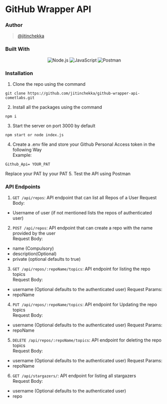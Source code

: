 # GitHub Wrapper API

### Author
> [@jitinchekka](https://github.com/jitinchekka)

### Built With
<div align="center">
<img src="https://badges.aleen42.com/src/node.svg" alt="Node.js">
<img src="https://badges.aleen42.com/src/javascript.svg" alt="JavaScript">
<img src="https://img.shields.io/badge/Postman-FF6C37?style=flat-square&logo=Postman&logoColor=white" alt="Postman"/>
</div>

### Installation
1. Clone the repo using the command 
``` shell
git clone https://github.com/jitinchekka/github-wrapper-api-cometlabs.git 
```
2. Install all the packages using the command
``` shell
npm i
```
3. Start the server on port 3000 by default
``` shell
npm start or node index.js
```
4. Create a .env file and store your Github Personal Access token in the following Way   
Example: 
```
Github_Api= YOUR_PAT
```
Replace your PAT by your PAT
5. Test the API using Postman

### API Endpoints
1. `GET /api/repos`: API endpoint that can list all Repos of a User
Request Body:
- Username of user (if not mentioned lists the repos of authenticated user)
2. `POST /api/repos`:  API endpoint that can create a repo with the name provided by the user   
Request Body:
- name (Compulsory)
- description(Optional)
- private (optional defaults to true)
3. `GET /api/repos/:repoName/topics`: API endpoint for listing the repo topics   
Request Body:
- username (Optional defaults to the authenticated user)
Request Params:
- repoName
4. `PUT /api/repos/:repoName/topics`: API endpoint for Updating the repo topics   
Request Body:
- username (Optional defaults to the authenticated user)
Request Params:
- repoName
5. `DELETE /api/repos/:repoName/topics`: API endpoint for deleting the repo topics   
Request Body:
- username (Optional defaults to the authenticated user)
Request Params:
- repoName
6. `GET /api/stargazers/`: API endpoint for listing all stargazers   
Request Body:
- username (Optional defaults to the authenticated user)
- repo